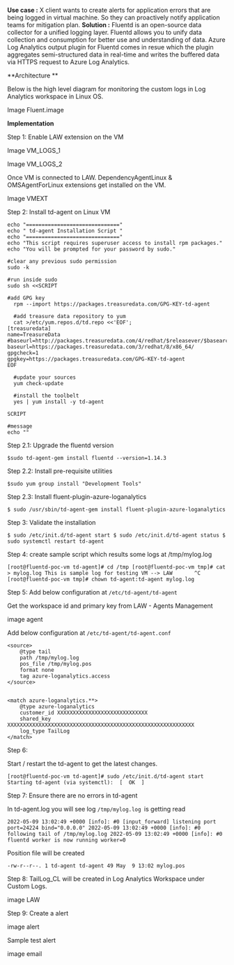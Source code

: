 

**Use case :** X client wants to create alerts for application errors that are being logged in virtual machine. So they can proactively notify application teams for mitigation plan.
**Solution :** Fluentd is an open-source data collector for a unified logging layer. Fluentd allows you to unify data collection and consumption for better use and understanding of data. Azure Log Analytics output plugin for Fluentd comes in resue which the plugin aggregates semi-structured data in real-time and writes the buffered data via HTTPS request to Azure Log Analytics.


**Architecture **

Below is the high level diagram for monitoring the custom logs in Log Analytics workspace in Linux OS.


Image  Fluent.image


**Implementation**

Step 1:  Enable LAW extension on the VM 


Image VM_LOGS_1

Image  VM_LOGS_2


Once VM is connected to LAW. DependencyAgentLinux  & OMSAgentForLinux extensions get installed on the VM. 

Image VMEXT 

Step 2:  Install td-agent on Linux VM 

```
echo "=============================="
echo " td-agent Installation Script "
echo "=============================="
echo "This script requires superuser access to install rpm packages."
echo "You will be prompted for your password by sudo."
 
#clear any previous sudo permission
sudo -k
 
#run inside sudo
sudo sh <<SCRIPT
 
#add GPG key
  rpm --import https://packages.treasuredata.com/GPG-KEY-td-agent
 
  #add treasure data repository to yum
  cat >/etc/yum.repos.d/td.repo <<'EOF';
[treasuredata]
name=TreasureData
#baseurl=http://packages.treasuredata.com/4/redhat/$releasever/$basearch
baseurl=https://packages.treasuredata.com/3/redhat/8/x86_64/
gpgcheck=1
gpgkey=https://packages.treasuredata.com/GPG-KEY-td-agent
EOF
 
  #update your sources
  yum check-update
 
  #install the toolbelt
  yes | yum install -y td-agent
 
SCRIPT
 
#message
echo ""
```


Step 2.1: Upgrade the fluentd version 
 
`$sudo td-agent-gem install fluentd --version=1.14.3`
 
Step 2.2: Install pre-requisite utilities 
 
`$sudo yum group install "Development Tools"`
 
Step 2.3: Install fluent-plugin-azure-loganalytics
 
`$ sudo /usr/sbin/td-agent-gem install fluent-plugin-azure-loganalytics`


Step 3: Validate the installation
 
`$ sudo /etc/init.d/td-agent start
$ sudo /etc/init.d/td-agent status
$ sudo systemctl restart td-agent`
 
 
Step 4: create sample script which results some logs at /tmp/mylog.log
 
 
`[root@fluentd-poc-vm td-agent]# cd /tmp
[root@fluentd-poc-vm tmp]# cat > mylog.log
This is sample log for testing VM --> LAW      
^C
[root@fluentd-poc-vm tmp]# chown td-agent:td-agent mylog.log
` 
 
Step 5: Add below configuration at `/etc/td-agent/td-agent `
 
 
Get the workspace id and primary key from LAW - Agents Management 

image agent

Add below configuration at `/etc/td-agent/td-agent.conf`


```
<source>
    @type tail
    path /tmp/mylog.log
    pos_file /tmp/mylog.pos
    format none
    tag azure-loganalytics.access
</source>
 
 
<match azure-loganalytics.**>
    @type azure-loganalytics
    customer_id XXXXXXXXXXXXXXXXXXXXXXXXXXXXX
    shared_key XXXXXXXXXXXXXXXXXXXXXXXXXXXXXXXXXXXXXXXXXXXXXXXXXXXXXXXXXXXX
    log_type TailLog
</match>

```


Step 6:
 
Start / restart the td-agent to get the latest changes. 
 
`[root@fluentd-poc-vm td-agent]# sudo /etc/init.d/td-agent start
Starting td-agent (via systemctl):  [  OK  ]
` 
 
Step 7:  Ensure there are no errors in td-agent 
 
In td-agent.log you will see log `/tmp/mylog.log `is getting read 
 
`2022-05-09 13:02:49 +0000 [info]: #0 [input_forward] listening port port=24224 bind="0.0.0.0"
2022-05-09 13:02:49 +0000 [info]: #0 following tail of /tmp/mylog.log
2022-05-09 13:02:49 +0000 [info]: #0 fluentd worker is now running worker=0
` 

Position file will be created 
 
`-rw-r--r--. 1 td-agent td-agent 49 May  9 13:02 mylog.pos`
 
 
Step 8:  TailLog_CL will be created in Log Analytics Workspace under Custom Logs.


image LAW

Step 9: Create a alert 


image alert


Sample test alert


image email